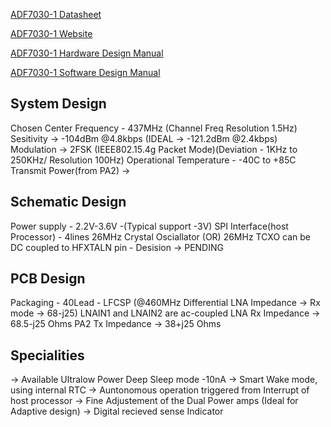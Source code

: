 [ADF7030-1 Datasheet](https://www.analog.com/media/en/technical-documentation/data-sheets/adf7030-1.pdf)

[ADF7030-1 Website](https://www.analog.com/en/products/adf7030-1.html)

[ADF7030-1 Hardware Design Manual](https://www.analog.com/media/en/technical-documentation/user-guides/ADF7030-1-UG-957.pdf)

[ADF7030-1 Software Design Manual](https://www.analog.com/media/en/technical-documentation/user-guides/ADF7030-1-UG-1002.pdf)

System Design
-----------------------------------------------------------------------------------------------
Chosen Center Frequency - 437MHz (Channel Freq Resolution 1.5Hz)
Sesitivity -> -104dBm @4.8kbps (IDEAL -> -121.2dBm @2.4kbps)
Modulation -> 2FSK (IEEE802.15.4g Packet Mode)(Deviation - 1KHz to 250KHz/ Resolution 100Hz)
Operational Temperature - -40C to +85C
Transmit Power(from PA2) -> 


Schematic Design
-----------------------------------------------------------------------------------------------
Power supply - 2.2V-3.6V -(Typical support -3V)
SPI Interface(host Processor) - 4lines
26MHz Crystal Osciallator (OR) 26MHz TCXO can be DC coupled to HFXTALN pin  - Desision -> PENDING



PCB Design
-----------------------------------------------------------------------------------------------
Packaging - 40Lead - LFCSP (@460MHz Differential LNA Impedance -> Rx mode -> 68-j25)
LNAIN1 and LNAIN2 are ac-coupled
LNA Rx Impedance -> 68.5-j25 Ohms
PA2 Tx Impedance -> 38+j25 Ohms

Specialities
-----------------------------------------------------------------------------------------------
-> Available Ultralow Power Deep Sleep mode -10nA
-> Smart Wake mode, using internal RTC
-> Auntonomous operation triggered from Interrupt of host processor
-> Fine Adjustement of the Dual Power amps (Ideal for Adaptive design)
-> Digital recieved sense Indicator
